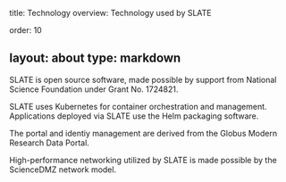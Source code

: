 title: Technology
overview: Technology used by SLATE

order: 10

layout: about
type: markdown
---

SLATE is open source software, made possible by support from National Science Foundation under Grant No. 1724821.

SLATE uses Kubernetes for container orchestration and management. Applications deployed via SLATE use the Helm packaging software.

The portal and identiy management are derived from the Globus Modern Research Data Portal.

High-performance networking utilized by SLATE is made possible by the ScienceDMZ network model.

